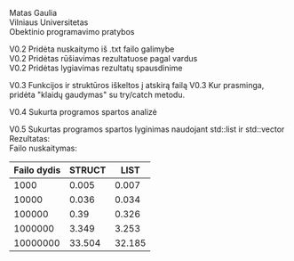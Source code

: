 Matas Gaulia <br/>
Vilniaus Universitetas <br/>
Obektinio programavimo pratybos


V0.2 Pridėta nuskaitymo iš .txt failo galimybe<br/>
V0.2 Pridėtas rūšiavimas rezultatuose pagal vardus<br/>
V0.2 Pridėtas lygiavimas rezultatų spausdinime

V0.3 Funkcijos ir struktūros iškeltos į atskirą failą
V0.3 Kur prasminga, pridėta "klaidų gaudymas" su try/catch metodu.

V0.4 Sukurta programos spartos analizė

V0.5 Sukurtas programos spartos lyginimas naudojant std::list ir std::vector
Rezultatas: <br>
Failo nuskaitymas:
<table>
<thead>
  <tr>
    <th>Failo dydis</th>
    <th>STRUCT</th>
    <th>LIST</th>
  </tr>
</thead>
<tbody>
  <tr>
    <td>1000</td>
    <td>0.005</td>
    <td>0.007</td>
  </tr>
  <tr>
    <td>10000</td>
    <td>0.036</td>
    <td>0.034</td>
  </tr>
  <tr>
    <td>100000</td>
    <td>0.39</td>
    <td>0.326</td>
  </tr>
  <tr>
    <td>1000000</td>
    <td>3.349</td>
    <td>3.253</td>
  </tr>
  <tr>
    <td>10000000</td>
    <td>33.504</td>
    <td>32.185</td>
  </tr>
</tbody>
</table>
